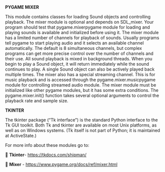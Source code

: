 __PYGAME MIXER__

This module contains classes for loading Sound objects and controlling playback. The mixer module is optional and depends on SDL_mixer. Your program should test that pygame.mixerpygame module for loading and playing sounds is available and initialized before using it.
The mixer module has a limited number of channels for playback of sounds. Usually programs tell pygame to start playing audio and it selects an available channel automatically. The default is 8 simultaneous channels, but complex programs can get more precise control over the number of channels and their use.
All sound playback is mixed in background threads. When you begin to play a Sound object, it will return immediately while the sound continues to play. A single Sound object can also be actively played back multiple times.
The mixer also has a special streaming channel. This is for music playback and is accessed through the pygame.mixer.musicpygame  module for controlling streamed audio module.
The mixer module must be initialized like other pygame modules, but it has some extra conditions. The pygame.mixer.init() function takes several optional arguments to control the playback rate and sample size.

__TKINTER__

The tkinter package (“Tk interface”) is the standard Python interface to the Tk GUI toolkit. Both Tk and tkinter are available on most Unix platforms, as well as on Windows systems. (Tk itself is not part of Python; it is maintained at ActiveState.)

For more info about these modules go to:

	__Tkinter__- https://tkdocs.com/shipman/

	__Mixer__ - https://www.pygame.org/docs/ref/mixer.html




        
